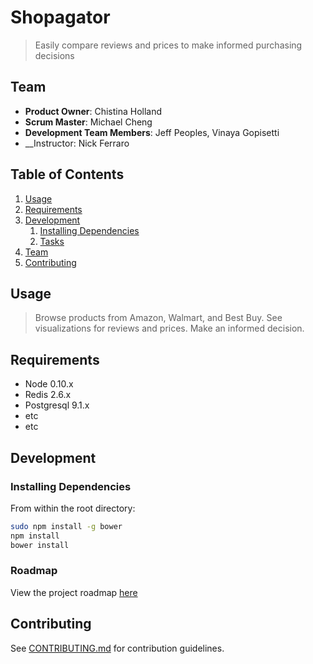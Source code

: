 # Shopagator

> Easily compare reviews and prices to make informed purchasing decisions

## Team

  - __Product Owner__: Chistina Holland
  - __Scrum Master__: Michael Cheng
  - __Development Team Members__: Jeff Peoples, Vinaya Gopisetti
  - __Instructor: Nick Ferraro

## Table of Contents

1. [Usage](#Usage)
1. [Requirements](#requirements)
1. [Development](#development)
    1. [Installing Dependencies](#installing-dependencies)
    1. [Tasks](#tasks)
1. [Team](#team)
1. [Contributing](#contributing)

## Usage

> Browse products from Amazon, Walmart, and Best Buy. See visualizations for reviews and prices. Make an informed decision.

## Requirements

- Node 0.10.x
- Redis 2.6.x
- Postgresql 9.1.x
- etc
- etc

## Development

### Installing Dependencies

From within the root directory:

```sh
sudo npm install -g bower
npm install
bower install
```

### Roadmap

View the project roadmap [here](https://github.com/PebbleFrame/pebbleframe/issues)


## Contributing

See [CONTRIBUTING.md](CONTRIBUTING.md) for contribution guidelines.
